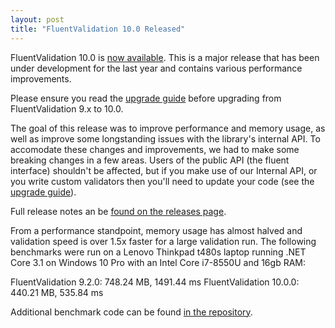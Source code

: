 ```yaml
---
layout: post
title: "FluentValidation 10.0 Released"
---
```


FluentValidation 10.0 is [now available](https://nuget.org/packages/fluentvalidation). This is a major release that has been under development for the last year and contains various performance improvements.

Please ensure you read the [upgrade guide](https://docs.fluentvalidation.net/en/latest/upgrading-to-10.html) before upgrading from FluentValidation 9.x to 10.0.

The goal of this release was to improve performance and memory usage, as well as improve some longstanding issues with the library's internal API. To accomodate these changes and improvements, we had to make some breaking changes in a few areas. Users of the public API (the fluent interface) shouldn't be affected, but if you make use of our Internal API, or you write custom validators then you'll need to update your code (see the [upgrade guide](https://docs.fluentvalidation.net/en/latest/upgrading-to-10.html)).

Full release notes an be [found on the releases page](https://github.com/FluentValidation/FluentValidation/releases).

From a performance standpoint, memory usage has almost halved and validation speed is over 1.5x faster for a large validation run. The following benchmarks were run on a Lenovo Thinkpad t480s laptop running .NET Core 3.1 on Windows 10 Pro with an Intel Core i7-8550U and 16gb RAM:

FluentValidation 9.2.0:  748.24 MB, 1491.44 ms
FluentValidation 10.0.0: 440.21 MB, 535.84 ms

Additional benchmark code can be found [in the repository](https://github.com/FluentValidation/FluentValidation/blob/main/src/FluentValidation.Tests.Benchmarks/ValidationBenchmark.cs).
